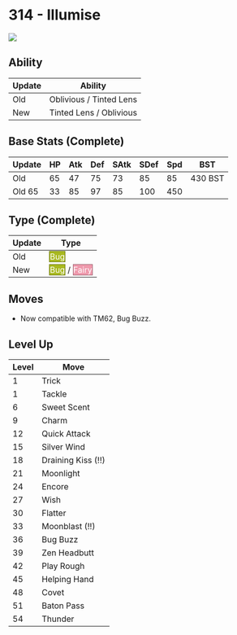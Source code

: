 # 314 - Illumise
![][314]

## Ability

Update | Ability
---    | ---
Old    | Oblivious / Tinted Lens
New    | Tinted Lens / Oblivious

## Base Stats (Complete)

Update | HP | Atk | Def | SAtk | SDef | Spd | BST
---    | ---| --- | --- | ---  | ---  | --- | ---
Old    | 65 |  47 |  75 |  73  |  85  |  85  |  430 BST
Old     65 |  33 |  85 |  97  |  85  |  100  |  450

## Type (Complete)

Update | Type
---    | ---
Old    | <span style="color:white; background:#A8B820; border: 1px solid #6D7815">Bug</span>
New    | <span style="color:white; background:#A8B820; border: 1px solid #6D7815">Bug</span> / <span style="color:white; background:#EE99AC; border: 1px solid #9B6470">Fairy</span>

## Moves

 - Now compatible with TM62, Bug Buzz.

## Level Up

Level | Move
---   | ---
  1   | Trick
  1   | Tackle
  6   | Sweet Scent
  9   | Charm
 12   | Quick Attack
 15   | Silver Wind
 18   | Draining Kiss (!!)
 21   | Moonlight
 24   | Encore
 27   | Wish
 30   | Flatter
 33   | Moonblast (!!)
 36   | Bug Buzz
 39   | Zen Headbutt
 42   | Play Rough
 45   | Helping Hand
 48   | Covet
 51   | Baton Pass
 54   | Thunder



[314]: ../img/pokemon/314.png
